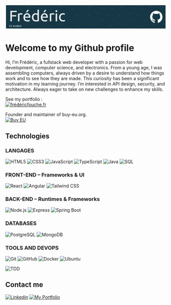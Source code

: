 
![Header](img/github-header.png)

# Welcome to my Github profile

Hi, I’m Frédéric, a fullstack web developer with a passion for web development, computer science, and electronics. From a young age, I was assembling computers, always driven by a desire to understand how things work and to see how they are made. This curiosity has been a significant motivation in my learning journey.
I’m interested in API design, security, and architecture. Always eager to take on new challenges to enhance my skills.


See my portfolio :<br>
[![frédéricfouche.fr](https://img.shields.io/badge/-fr%C3%A9d%C3%A9ricfouche.fr-FFFFFF?style=flat&logo=about-dot-me&logoColor=0066CC&labelColor=1E90FF&color=0066CC&fontFamily=Montserrat&borderRadius=4px&border=1px)](https://fredericfouche.fr)

Founder and maintainer of buy-eu.org.<br>
[![Buy EU](https://img.shields.io/badge/Buy–EU-FFFFFF?style=flat&logo=eu&logoColor=FFD700&labelColor=0052B4&color=FFD700&fontFamily=Montserrat&borderRadius=4px&border=1px)](https://buy-eu.org)

## Technologies

### LANGAGES
<!-- ======================= LANGAGES ======================= -->
![HTML5](https://img.shields.io/badge/HTML5-E34F26?style=for-the-badge&logo=html5&logoColor=white)
![CSS3](https://img.shields.io/badge/CSS3-1572B6?style=for-the-badge&logo=css3&logoColor=white)
![JavaScript](https://img.shields.io/badge/JavaScript-F7DF1E?style=for-the-badge&logo=javascript&logoColor=black)
![TypeScript](https://img.shields.io/badge/TypeScript-3178C6?style=for-the-badge&logo=typescript&logoColor=white)
![Java](https://img.shields.io/badge/Java-ED8B00?style=for-the-badge&logo=openjdk&logoColor=white)
![SQL](https://img.shields.io/badge/SQL-003B57?style=for-the-badge&logo=sql&logoColor=white)

### FRONT-END – Frameworks & UI
<!-- ================= FRONT-END – Frameworks & UI ================ -->
![React](https://img.shields.io/badge/React-61DAFB?style=for-the-badge&logo=react&logoColor=black)
![Angular](https://img.shields.io/badge/Angular-DD0031?style=for-the-badge&logo=angular&logoColor=white)
![Tailwind CSS](https://img.shields.io/badge/Tailwind_CSS-38B2AC?style=for-the-badge&logo=tailwindcss&logoColor=white)

### BACK-END – Runtimes & Frameworks
<!-- =========== BACK-END – Runtimes & Frameworks ============ -->
![Node.js](https://img.shields.io/badge/Node.js-339933?style=for-the-badge&logo=nodedotjs&logoColor=white)
![Express](https://img.shields.io/badge/Express-000000?style=for-the-badge&logo=express&logoColor=white)
![Spring Boot](https://img.shields.io/badge/Spring%20Boot-6DB33F?style=for-the-badge&logo=spring-boot&logoColor=white)

### DATABASES
<!-- ================ BASES DE DONNÉES ================ -->
![PostgreSQL](https://img.shields.io/badge/PostgreSQL-336791?style=for-the-badge&logo=postgresql&logoColor=white)
![MongoDB](https://img.shields.io/badge/MongoDB-47A248?style=for-the-badge&logo=mongodb&logoColor=white)

### TOOLS AND DEVOPS
<!-- =========== OUTILS & DEVOPS =========== -->
![Git](https://img.shields.io/badge/Git-F05032?style=for-the-badge&logo=git&logoColor=white)
![GitHub](https://img.shields.io/badge/GitHub-181717?style=for-the-badge&logo=github&logoColor=white)
![Docker](https://img.shields.io/badge/Docker-2496ED?style=for-the-badge&logo=docker&logoColor=white)
![Ubuntu](https://img.shields.io/badge/Ubuntu-E95420?style=for-the-badge&logo=ubuntu&logoColor=white)

![TDD](https://img.shields.io/badge/TDD-5E97D0?style=for-the-badge)

## Contact me

[![Linkedin](https://img.shields.io/badge/Linkedin-0A66C2?style=for-the-badge&logo=linkedin&logoColor=white)](https://www.linkedin.com/in/fr%C3%A9d%C3%A9ric-fouch%C3%A9/)
[![My Portfolio](https://img.shields.io/badge/My%20Portfolio-Fredericfouche.fr-blue?style=for-the-badge)](https://fredericfouche.fr)
